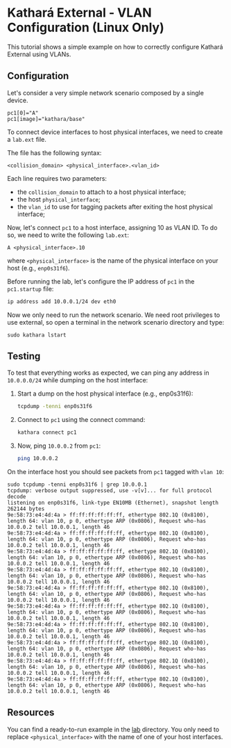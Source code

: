 # Kathará External - VLAN Configuration (Linux Only)

This tutorial shows a simple example on how to correctly configure Kathará External using VLANs.

## Configuration
Let's consider a very simple network scenario composed by a single device. 

```text
pc1[0]="A"
pc1[image]="kathara/base"
```

To connect device interfaces to host physical interfaces, we need to create a `lab.ext` file.  

The file has the following syntax:
```text
<collision_domain> <physical_interface>.<vlan_id>
```
Each line requires two parameters: 
- the `collision_domain` to attach to a host physical interface;
- the host `physical_interface`;
- the `vlan_id` to use for tagging packets after exiting the host physical interface;

Now, let's connect `pc1` to a host interface, assigning 10 as VLAN ID. 
To do so, we need to write the following `lab.ext`:
```text
A <physical_interface>.10
```

where `<physical_interface>` is the name of the physical interface on your host (e.g., `enp0s31f6`). 

Before running the lab, let's configure the IP address of `pc1` in the `pc1.startup` file:
```bash 
ip address add 10.0.0.1/24 dev eth0
```

Now we only need to run the network scenario. We need root privileges to use external, so open a terminal in the 
network scenario directory and type: 
```text
sudo kathara lstart
```

## Testing
To test that everything works as expected, we can ping any address in `10.0.0.0/24` while dumping on the host interface:

1. Start a dump on the host physical interface (e.g., enp0s31f6):
    ```bash
    tcpdump -tenni enp0s31f6
    ```
2. Connect to `pc1` using the connect command:
    ```bash
    kathara connect pc1
    ```
3. Now, ping `10.0.0.2` from `pc1`:
    ```bash
    ping 10.0.0.2
    ```

On the interface host you should see packets from `pc1` tagged with `vlan 10`:
```text
sudo tcpdump -tenni enp0s31f6 | grep 10.0.0.1
tcpdump: verbose output suppressed, use -v[v]... for full protocol decode
listening on enp0s31f6, link-type EN10MB (Ethernet), snapshot length 262144 bytes
9e:58:73:e4:4d:4a > ff:ff:ff:ff:ff:ff, ethertype 802.1Q (0x8100), length 64: vlan 10, p 0, ethertype ARP (0x0806), Request who-has 10.0.0.2 tell 10.0.0.1, length 46
9e:58:73:e4:4d:4a > ff:ff:ff:ff:ff:ff, ethertype 802.1Q (0x8100), length 64: vlan 10, p 0, ethertype ARP (0x0806), Request who-has 10.0.0.2 tell 10.0.0.1, length 46
9e:58:73:e4:4d:4a > ff:ff:ff:ff:ff:ff, ethertype 802.1Q (0x8100), length 64: vlan 10, p 0, ethertype ARP (0x0806), Request who-has 10.0.0.2 tell 10.0.0.1, length 46
9e:58:73:e4:4d:4a > ff:ff:ff:ff:ff:ff, ethertype 802.1Q (0x8100), length 64: vlan 10, p 0, ethertype ARP (0x0806), Request who-has 10.0.0.2 tell 10.0.0.1, length 46
9e:58:73:e4:4d:4a > ff:ff:ff:ff:ff:ff, ethertype 802.1Q (0x8100), length 64: vlan 10, p 0, ethertype ARP (0x0806), Request who-has 10.0.0.2 tell 10.0.0.1, length 46
9e:58:73:e4:4d:4a > ff:ff:ff:ff:ff:ff, ethertype 802.1Q (0x8100), length 64: vlan 10, p 0, ethertype ARP (0x0806), Request who-has 10.0.0.2 tell 10.0.0.1, length 46
9e:58:73:e4:4d:4a > ff:ff:ff:ff:ff:ff, ethertype 802.1Q (0x8100), length 64: vlan 10, p 0, ethertype ARP (0x0806), Request who-has 10.0.0.2 tell 10.0.0.1, length 46
9e:58:73:e4:4d:4a > ff:ff:ff:ff:ff:ff, ethertype 802.1Q (0x8100), length 64: vlan 10, p 0, ethertype ARP (0x0806), Request who-has 10.0.0.2 tell 10.0.0.1, length 46
9e:58:73:e4:4d:4a > ff:ff:ff:ff:ff:ff, ethertype 802.1Q (0x8100), length 64: vlan 10, p 0, ethertype ARP (0x0806), Request who-has 10.0.0.2 tell 10.0.0.1, length 46
9e:58:73:e4:4d:4a > ff:ff:ff:ff:ff:ff, ethertype 802.1Q (0x8100), length 64: vlan 10, p 0, ethertype ARP (0x0806), Request who-has 10.0.0.2 tell 10.0.0.1, length 46
```

## Resources
You can find a ready-to-run example in the [lab](lab) directory. You only need to replace `<physical_interface>` with 
the name of one of your host interfaces. 